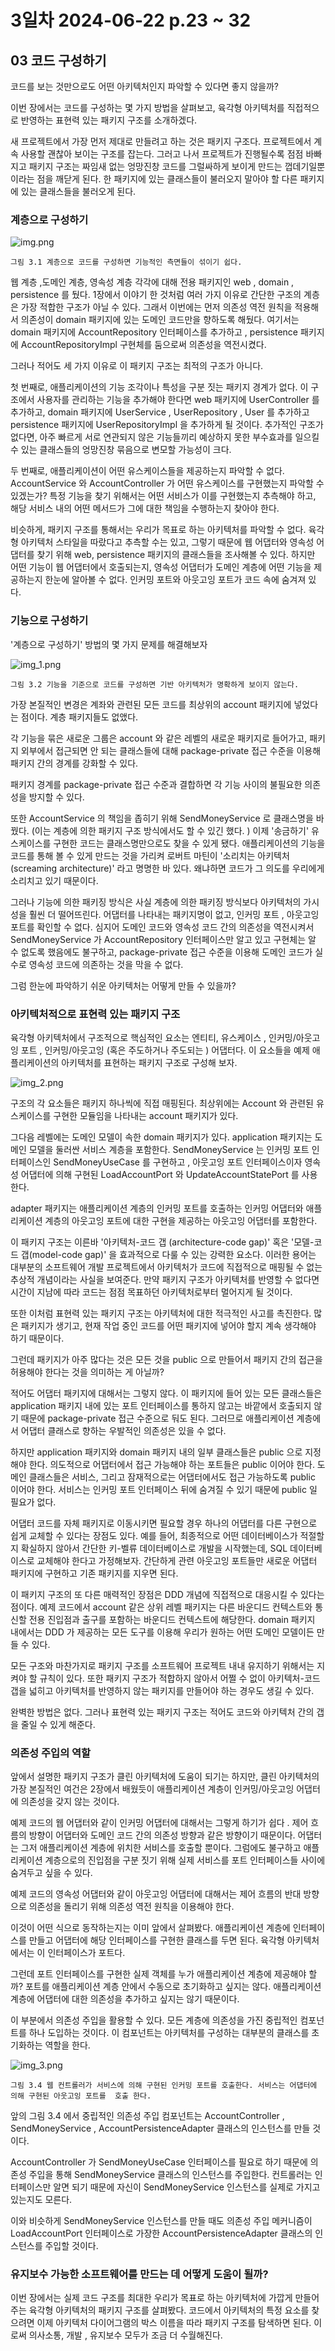 # 3일차 2024-06-22  p.23 ~ 32

## 03 코드 구성하기

코드를 보는 것만으로도 어떤 아키텍처인지 파악할 수 있다면 좋지 않을까?

이번 장에서는 코드를 구성하는 몇 가지 방법을 살펴보고, 육각형 아키텍처를 직접적으로 반영하는 표현력 있는 패키지 구조를 소개하겠다.

새 프로젝트에서 가장 먼저 제대로 만들려고 하는 것은 패키지 구조다. 프로젝트에서 계속 사용할 괜찮아 보이는 구조를 잡는다. 
그러고 나서 프로젝트가 진행될수록 점점 바빠지고 패키지 구조는 짜임새 없는 엉망진창 코드를 그럴싸하게 보이게 만드는 껍데기일뿐이라는 점을 깨닫게 된다. 
한 패키지에 있는 클래스들이 불러오지 말아야 할 다른 패키지에 있는 클래스들을 불러오게 된다. 

### 계층으로 구성하기 

![img.png](img.png)

`그림 3.1 계층으로 코드를 구성하면 기능적인 측면들이 섞이기 쉽다.`

웹 계층 ,도메인 계층, 영속성 계층 각각에 대해 전용 패키지인 web , domain , persistence 를 뒀다.
1장에서 이야기 한 것처럼 여러 가지 이유로 간단한 구조의 계층은 가장 적합한 구조가 아닐 수 있다.
그래서 이번에는 먼저 의존성 역전 원칙을 적용해서 의존성이 domain 패키지에 있는 도메인 코드만을 향하도록 해뒀다. 
여기서는 domain 패키지에 AccountRepository 인터페이스를 추가하고 , persistence 패키지에 AccountRepositoryImpl
구현체를 둠으로써 의존성을 역전시켰다.

그러나 적어도 세 가지 이유로 이 패키지 구조는 최적의 구조가 아니다.

첫 번째로, 애플리케이션의 기능 조각이나 특성을 구분 짓는 패키지 경계가 없다. 이 구조에서 사용자를 관리하는 기능을 추가해야 한다면
web 패키지에 UserController 를 추가하고, domain 패키지에 UserService , UserRepository , User 를
추가하고 persistence 패키지에 UserRepositoryImpl 을 추가하게 될 것이다. 추가적인 구조가 없다면,
아주 빠르게 서로 연관되지 않은 기능들끼리 예상하지 못한 부수효과를 일으킬 수 있는 클래스들의 엉망진창 묶음으로 변모할 가능성이 크다.

두 번째로, 애플리케이션이 어떤 유스케이스들을 제공하는지 파악할 수 없다.
AccountService 와 AccountController 가 어떤 유스케이스를 구현했는지 파악할 수 있겠는가?
특정 기능을 찾기 위해서는 어떤 서비스가 이를 구현했는지 추측해야 하고, 해당 서비스 내의 어떤 메서드가 그에 대한
책임을 수행하는지 찾아야 한다.

비슷하게, 패키지 구조를 통해서는 우리가 목표로 하는 아키텍처를 파악할 수 없다. 육각형 아키텍처 스타일을 따랐다고
추측할 수는 있고, 그렇기 때문에 웹 어댑터와 영속성 어댑터를 찾기 위해 web, persistence 패키지의 클래스들을
조사해볼 수 있다. 하지만 어떤 기능이 웹 어댑터에서 호출되는지, 영속성 어댑터가 도메인 계층에 어떤 기능을 제공하는지 한눈에 알아볼 수 없다.
인커밍 포트와 아웃고잉 포트가 코드 속에 숨겨져 있다.

### 기능으로 구성하기 

'계층으로 구성하기' 방법의 몇 가지 문제를 해결해보자

![img_1.png](img_1.png)

`그림 3.2 기능을 기준으로 코드를 구성하면 기반 아키텍처가 명확하게 보이지 않는다. `

가장 본질적인 변경은 계좌와 관련된 모든 코드를 최상위의 account 패키지에 넣었다는 점이다. 계층 패키지들도 없앴다.

각 기능을 묶은 새로운 그룹은 account 와 같은 레벨의 새로운 패키지로 들어가고, 패키지 외부에서 접근되면 안 되는
클래스들에 대해 package-private 접근 수준을 이용해 패키지 간의 경계를 강화할 수 있다.

패키지 경계를 package-private 접근 수준과 결합하면 각 기능 사이의 불필요한 의존성을 방지할 수 있다.

또한 AccountService 의 책임을 좁히기 위해 SendMoneyService 로 클래스명을 바꿨다.
(이는 계층에 의한 패키지 구조 방식에서도 할 수 있긴 했다. )
이제 '송금하기' 유스케이스를 구현한 코드는 클래스명만으로도 찾을 수 있게 됐다.
애플리케이션의 기능을 코드를 통해 볼 수 있게 만드는 것을 가리켜 로버트 마틴이 '소리치는 아키텍처(screaming architecture)'
라고 명명한 바 있다. 왜냐하면 코드가 그 의도를 우리에게 소리치고 있기 때문이다.

그러나 기능에 의한 패키징 방식은 사실 계층에 의한 패키징 방식보다 아키텍처의 가시성을 훨씬 더 떨어뜨린다.
어댑터를 나타내는 패키지명이 없고, 인커밍 포트 , 아웃고잉 포트를 확인할 수 없다. 
심지어 도메인 코드와 영속성 코드 간의 의존성을 역전시켜서 SendMoneyService 가 AccountRepository 인터페이스만 알고 있고
구현체는 알 수 없도록 했음에도 불구하고, package-private 접근 수준을 이용해 도메인 코드가 실수로 영속성 코드에
의존하는 것을 막을 수 없다.

그럼 한눈에 파악하기 쉬운 아키텍처는 어떻게 만들 수 있을까?

### 아키텍처적으로 표현력 있는 패키지 구조

육각형 아키텍처에서 구조적으로 핵심적인 요소는 엔티티, 유스케이스 , 인커밍/아웃고잉 포트 , 
인커밍/아웃고잉 (혹은 주도하거나 주도되는 ) 어댑터다. 이 요소들을 예제 애플리케이션의 아키텍처를 표현하는
패키지 구조로 구성해 보자.

![img_2.png](img_2.png)

구조의 각 요소들은 패키지 하나씩에 직접 매핑된다. 최상위에는 Account 와 관련된 유스케이스를 구현한 모듈임을 나타내는 
account 패키지가 있다.

그다음 레벨에는 도메인 모델이 속한 domain 패키지가 있다. application 패키지는 도메인 모델을 둘러싼
서비스 계층을 포함한다. SendMoneyService 는 인커밍 포트 인터페이스인 SendMoneyUseCase 를 구현하고 ,
아웃고잉 포트 인터페이스이자 영속성 어댑터에 의해 구현된 LoadAccountPort 와 UpdateAccountStatePort 를 사용한다.

adapter 패키지는 애플리케이션 계층의 인커밍 포트를 호출하는 인커밍 어댑터와 애플리케이션 계층의 아웃고잉 포트에 대한
구현을 제공하는 아웃고잉 어댑터를 포함한다.

이 패키지 구조는 이른바 '아키텍처-코드 갭 (architecture-code gap)' 혹은 '모델-코드 갭(model-code gap)' 을
효과적으로 다룰 수 있는 강력한 요소다.  이러한 용어는 대부분의 소프트웨어 개발 프로젝트에서 아키텍처가 코드에 
직접적으로 매핑될 수 없는 추상적 개념이라는 사실을 보여준다. 만약 패키지 구조가 아키텍처를 반영할 수 없다면 시간이 지남에 
따라 코드는 점점 목표하던 아키텍처로부터 멀어지게 될 것이다.

또한 이처럼 표현력 있는 패키지 구조는 아키텍처에 대한 적극적인 사고를 촉진한다. 많은 패키지가 생기고,
현재 작업 중인 코드를 어떤 패키지에 넣어야 할지 계속 생각해야 하기 때문이다. 

그런데 패키지가 아주 많다는 것은 모든 것을 public 으로 만들어서 패키지 간의 접근을 허용해야 한다는 것을 의미하는 게 아닐까?

적어도 어댑터 패키지에 대해서는 그렇지 않다. 이 패키지에 들어 있는 모든 클래스들은 application 패키지 내에 있는 포트
인터페이스를 통하지 않고는 바깥에서 호출되지 않기 때문에 package-private 접근 수준으로 둬도 된다. 그러므로 애플리케이션 계층에서 어댑터 클래스로 향하는 
우발적인 의존성은 있을 수 없다.

하지만 application 패키지와 domain 패키지 내의 일부 클래스들은 public 으로 지정해야 한다. 
의도적으로 어댑터에서 접근 가능해야 하는 포트들은 public 이어야 한다. 
도메인 클래스들은 서비스, 그리고 잠재적으로는 어댑터에서도 접근 가능하도록 public 이어야 한다.
서비스는 인커밍 포트 인터페이스 뒤에 숨겨질 수 있기 때문에 public 일 필요가 없다.

어댑터 코드를 자체 패키지로 이동시키면 필요할 경우 하나의 어댑터를 다른 구현으로 쉽게 교체할 수 있다는 장점도 있다.
예를 들어, 최종적으로 어떤 데이터베이스가 적절할지 확실하지 않아서 간단한 키-벨류 데이터베이스로 개발을 시작했는데, 
SQL 데이터베이스로 교체해야 한다고 가정해보자. 간단하게 관련 아웃고잉 포트들만 새로운 어댑터 패키지에 구현하고
기존 패키지를 지우면 된다.

이 패키지 구조의 또 다른 매력적인 장점은 DDD 개념에 직접적으로 대응시킬 수 있다는 점이다. 
예제 코드에서 account 같은 상위 레벨 패키지는 다른 바운디드 컨텍스트와 통신할 전용 진입점과 출구를 포함하는 바운디드 컨텍스트에
해당한다. domain 패키지 내에서는 DDD 가 제공하는 모든 도구를 이용해 우리가 원하는 어떤 도메인 모델이든 만들 수 있다.

모든 구조와 마찬가지로 패키지 구조를 소프트웨어 프로젝트 내내 유지하기 위해서는 지켜야 할 규칙이 있다. 
또한 패키지 구조가 적합하지 않아서 어쩔 수 없이 아키텍처-코드 갭을 넓히고 아키텍처를 반영하지 않는 패키지를 만들어야 하는 경우도 
생길 수 있다.

완벽한 방법은 없다. 그러나 표현력 있는 패키지 구조는 적어도 코드와 아키텍처 간의 갭을 줄일 수 있게 해준다.

### 의존성 주입의 역할

앞에서 설명한 패키지 구조가 클린 아키텍처에 도움이 되기는 하지만, 클린 아키텍처의 가장 본질적인 여건은 2장에서 배웠듯이
애플리케이션 계층이 인커밍/아웃고잉 어댑터에 의존성을 갖지 않는 것이다.

예제 코드의 웹 어댑터와 같이 인커밍 어댑터에 대해서는 그렇게 하기가 쉽다 .
제어 흐름의 방향이 어댑터와 도메인 코드 간의 의존성 방향과 같은 방향이기 때문이다. 
어댑터는 그저 애플리케이션 계층에 위치한 서비스를 호출할 뿐이다. 그럼에도 불구하고 애플리케이션 계층으로의 진입점을
구분 짓기 위해 실제 서비스를 포트 인터페이스들 사이에 숨겨두고 싶을 수 있다.

예제 코드의 영속성 어댑터와 같이 아웃고잉 어댑터에 대해서는 제어 흐름의 반대 방향으로 의존성을 돌리기 위해 
의존성 역전 원칙을 이용해야 한다.

이것이 어떤 식으로 동작하는지는 이미 앞에서 살펴봤다. 애플리케이션 계층에 인터페이스를 만들고 어댑터에 해당 인터페이스를 구현한 클래스를 두면 된다. 
육각형 아키텍처에서는 이 인터페이스가 포트다.

그런데 포트 인터페이스를 구현한 실제 객체를 누가 애플리케이션 계층에 제공해야 할까?
포트를 애플리케이션 계층 안에서 수동으로 초기화하고 싶지는 않다. 
애플리케이션 계층에 어댑터에 대한 의존성을 추가하고 싶지는 않기 때문이다. 

이 부분에서 의존성 주입을 활용할 수 있다. 모든 계층에 의존성을 가진 중립적인 컴포넌트를 하나 도입하는 것이다. 
이 컴포넌트는 아키텍처를 구성하는 대부분의 클래스를 초기화하는 역할을 한다.

![img_3.png](img_3.png)

`그림 3.4 웹 컨트롤러가 서비스에 의해 구현된 인커밍 포트를 호출한다. 서비스는 어댑터에 의해 구현된 아웃고잉 포트를 
호출 한다.`

앞의 그림 3.4 에서 중립적인 의존성 주입 컴포넌트는 AccountController , SendMoneyService , AccountPersistenceAdapter
클래스의 인스턴스를 만들 것이다. 

AccountController 가 SendMoneyUseCase 인터페이스를 필요로 하기 때문에 의존성 주입을 통해 SendMoneyService 클래스의
인스턴스를 주입한다. 컨트롤러는 인터페이스만 알면 되기 때문에 자신이 SendMoneyService 인스턴스를 실제로 가지고 있는지도 모른다.

이와 비슷하게 SendMoneyService 인스턴스를 만들 때도 의존성 주입 메커니즘이 LoadAccountPort 인터페이스로 가장한
AccountPersistenceAdapter 클래스의 인스턴스를 주입할 것이다. 

### 유지보수 가능한 소프트웨어를 만드는 데 어떻게 도움이 될까?

이번 장에서는 실제 코드 구조를 최대한 우리가 목표로 하는 아키텍처에 가깝게 만들어 주는 육각형 아키텍처의 패키지 구조를 살펴봤다.
코드에서 아키텍처의 특정 요소를 찾으려면 이제 아키텍처 다이어그램의 박스 이름을 따라 패키지 구조를 탐색하면 된다. 
이로써 의사소통, 개발 , 유지보수 모두가 조금 더 수월해진다.

